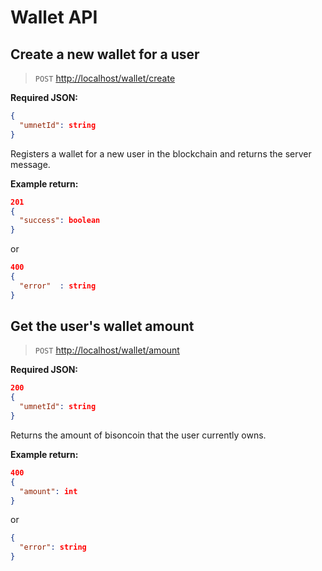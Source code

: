 # Wallet API

## Create a new wallet for a user

> `POST` <http://localhost/wallet/create>

**Required JSON:**

```json
{
  "umnetId": string
}
```

Registers a wallet for a new user in the blockchain and returns the server message.

**Example return:**

```json
201
{
  "success": boolean
}
```

or

```json
400
{
  "error"  : string
}
```

## Get the user's wallet amount

> `POST` <http://localhost/wallet/amount>

**Required JSON:**

```json
200
{
  "umnetId": string
}
```

Returns the amount of bisoncoin that the user currently owns.

**Example return:**

```json
400
{
  "amount": int
}
```

or

```json
{
  "error": string
}
```
